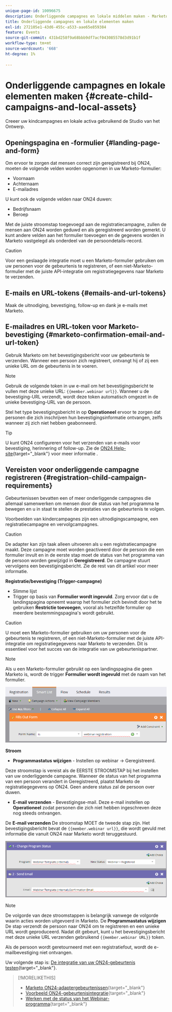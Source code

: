 ```yaml
---
unique-page-id: 10096675
description: Onderliggende campagnes en lokale middelen maken - Marketo Docs - Productdocumentatie
title: Onderliggende campagnes en lokale elementen maken
exl-id: 272105e1-43d6-455c-a533-aae65e859384
feature: Events
source-git-commit: 431bd258f9a68bbb9df7acf043085578d3d91b1f
workflow-type: tm+mt
source-wordcount: '668'
ht-degree: 1%

---
```


# Onderliggende campagnes en lokale elementen maken {#create-child-campaigns-and-local-assets}

Creeer uw kindcampagnes en lokale activa gebruikend de Studio van het Ontwerp.

## Openingspagina en -formulier {#landing-page-and-form}

Om ervoor te zorgen dat mensen correct zijn geregistreerd bij ON24, moeten de volgende velden worden opgenomen in uw Marketo-formulier:

* Voornaam
* Achternaam
* E-mailadres

U kunt ook de volgende velden naar ON24 duwen:

* Bedrijfsnaam
* Beroep

Met de juiste stroomstap toegevoegd aan de registratiecampagne, zullen de mensen aan ON24 worden geduwd en als geregistreerd worden gemerkt. U kunt andere velden aan het formulier toevoegen en de gegevens worden in Marketo vastgelegd als onderdeel van de persoondetails-record.

>[!CAUTION]
>
>Voor een geslaagde integratie moet u een Marketo-formulier gebruiken om uw personen voor de gebeurtenis te registreren, of een niet-Marketo-formulier met de juiste API-integratie om registratiegegevens naar Marketo te verzenden.

## E-mails en URL-tokens {#emails-and-url-tokens}

Maak de uitnodiging, bevestiging, follow-up en dank je e-mails met Marketo.

## E-mailadres en URL-token voor Marketo-bevestiging {#marketo-confirmation-email-and-url-token}

Gebruik Marketo om het bevestigingsbericht voor uw gebeurtenis te verzenden. Wanneer een persoon zich registreert, ontvangt hij of zij een unieke URL om de gebeurtenis in te voeren.

>[!NOTE]
>
>Gebruik de volgende token in uw e-mail om het bevestigingsbericht te vullen met deze unieke URL: `{{member.webinar url}}`. Wanneer u de bevestiging-URL verzendt, wordt deze token automatisch omgezet in de unieke bevestiging-URL van de persoon.
>
>Stel het type bevestigingsbericht in op **Operationeel** ervoor te zorgen dat personen die zich inschrijven hun bevestigingsinformatie ontvangen, zelfs wanneer zij zich niet hebben geabonneerd.

>[!TIP]
>
>U kunt ON24 configureren voor het verzenden van e-mails voor bevestiging, herinnering of follow-up. Zie de [ON24 Help-site](https://www.on24.com/live-webcast-elite/){target="_blank"} voor meer informatie .

## Vereisten voor onderliggende campagne registreren {#registration-child-campaign-requirements}

Gebeurtenissen bevatten een of meer onderliggende campagnes die allemaal samenwerken om mensen door de status van het programma te bewegen en u in staat te stellen de prestaties van de gebeurtenis te volgen.

Voorbeelden van kindercampagnes zijn een uitnodigingscampagne, een registratiecampagne en vervolgcampagnes.

>[!CAUTION]
>
>De adapter kan zijn taak alleen uitvoeren als u een registratiecampagne maakt. Deze campagne moet worden geactiveerd door de persoon die een formulier invult en in de eerste stap moet de status van het programma van de persoon worden gewijzigd in **Geregistreerd**. De campagne stuurt vervolgens een bevestigingsbericht. Zie de rest van dit artikel voor meer informatie.

**Registratie/bevestiging (Trigger-campagne)**

* Slimme lijst
* Trigger op basis van **Formulier wordt ingevuld**. Zorg ervoor dat u de landingspagina opneemt waarop het formulier zich bevindt door het te gebruiken **Restrictie toevoegen**, vooral als hetzelfde formulier op meerdere bestemmingspagina&#39;s wordt gebruikt.

>[!CAUTION]
>
>U moet een Marketo-formulier gebruiken om uw personen voor de gebeurtenis te registreren, of een niet-Marketo-formulier met de juiste API-integratie om registratiegegevens naar Marketo te verzenden. Dit is essentieel voor het succes van de integratie van uw gebeurtenispartner.

>[!NOTE]
>
>Als u een Marketo-formulier gebruikt op een landingspagina die geen Marketo is, wordt de trigger **Formulier wordt ingevuld** met de naam van het formulier.

![](assets/image2015-12-22-15-3a20-3a51.png)

**Stroom**

* **Programmastatus wijzigen** - Instellen op webinar -> Geregistreerd.

Deze stroomstap is vereist als de EERSTE STROOMSTAP bij het instellen van uw onderliggende campagne. Wanneer de status van het programma van een persoon verandert in Geregistreerd, plaatst Marketo de registratiegegevens op ON24. Geen andere status zal de persoon over duwen.

* **E-mail verzenden** - Bevestigingse-mail. Deze e-mail instellen op **Operationeel** zodat personen die zich niet hebben ingeschreven deze nog steeds ontvangen.

De **E-mail verzenden** De stroomstap MOET de tweede stap zijn. Het bevestigingsbericht bevat de `{{member.webinar url}}`, die wordt gevuld met informatie die vanuit ON24 naar Marketo wordt teruggestuurd.

![](assets/image2015-12-22-15-3a29-3a50.png)

>[!NOTE]
>
>De volgorde van deze stroomstappen is belangrijk vanwege de volgorde waarin acties worden uitgevoerd in Marketo. De **Programmastatus wijzigen** De stap verzendt de persoon naar ON24 om te registreren en een unieke URL wordt geproduceerd. Nadat dit gebeurt, kunt u het bevestigingsbericht met deze unieke URL verzenden gebruikend `{{member.webinar URL}}` token.
>
>Als de persoon wordt geretourneerd met een registratiefout, wordt de e-mailbevestiging niet ontvangen.

Uw volgende stap is: [De integratie van uw ON24-gebeurtenis testen](/help/marketo/product-docs/demand-generation/events/create-an-event/create-an-event-with-the-marketo-on24-adapter/test-your-on24-event-integration.md){target="_blank"}.

>[!MORELIKETHIS]
>
>* [Marketo ON24-adaptergebeurtenissen](/help/marketo/product-docs/demand-generation/events/create-an-event/create-an-event-with-the-marketo-on24-adapter/understanding-marketo-on24-adapter-events.md){target="_blank"}
>* [Voorbeeld ON24-gebeurtenisintegratie](/help/marketo/product-docs/demand-generation/events/create-an-event/create-an-event-with-the-marketo-on24-adapter/example-on24-event-integration.md){target="_blank"}
>* [Werken met de status van het Webinar-programma](/help/marketo/product-docs/demand-generation/events/create-an-event/create-an-event-with-the-marketo-on24-adapter/understanding-webinar-program-statuses.md){target="_blank"}
